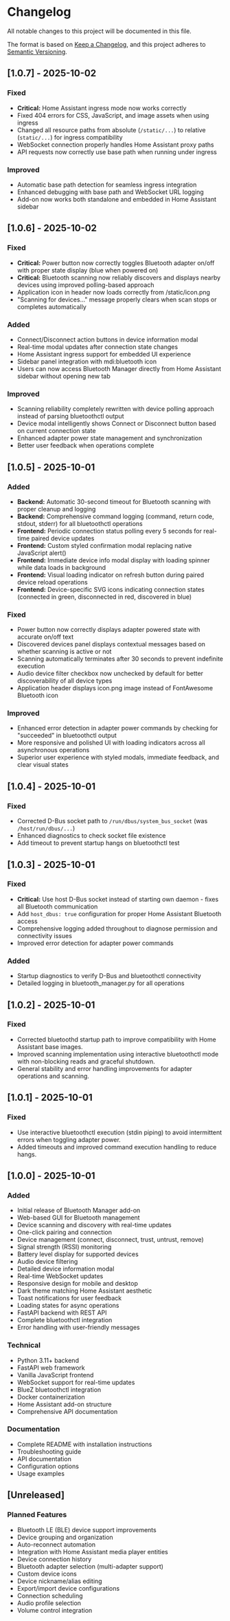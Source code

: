 # Changelog

All notable changes to this project will be documented in this file.

The format is based on [Keep a Changelog](https://keepachangelog.com/en/1.0.0/),
and this project adheres to [Semantic Versioning](https://semver.org/spec/v2.0.0.html).

## [1.0.7] - 2025-10-02

### Fixed
- **Critical:** Home Assistant ingress mode now works correctly
- Fixed 404 errors for CSS, JavaScript, and image assets when using ingress
- Changed all resource paths from absolute (`/static/...`) to relative (`static/...`) for ingress compatibility
- WebSocket connection properly handles Home Assistant proxy paths
- API requests now correctly use base path when running under ingress

### Improved
- Automatic base path detection for seamless ingress integration
- Enhanced debugging with base path and WebSocket URL logging
- Add-on now works both standalone and embedded in Home Assistant sidebar

## [1.0.6] - 2025-10-02

### Fixed
- **Critical:** Power button now correctly toggles Bluetooth adapter on/off with proper state display (blue when powered on)
- **Critical:** Bluetooth scanning now reliably discovers and displays nearby devices using improved polling-based approach
- Application icon in header now loads correctly from /static/icon.png
- "Scanning for devices..." message properly clears when scan stops or completes automatically

### Added
- Connect/Disconnect action buttons in device information modal
- Real-time modal updates after connection state changes
- Home Assistant ingress support for embedded UI experience
- Sidebar panel integration with mdi:bluetooth icon
- Users can now access Bluetooth Manager directly from Home Assistant sidebar without opening new tab

### Improved
- Scanning reliability completely rewritten with device polling approach instead of parsing bluetoothctl output
- Device modal intelligently shows Connect or Disconnect button based on current connection state
- Enhanced adapter power state management and synchronization
- Better user feedback when operations complete

## [1.0.5] - 2025-10-01

### Added
- **Backend:** Automatic 30-second timeout for Bluetooth scanning with proper cleanup and logging
- **Backend:** Comprehensive command logging (command, return code, stdout, stderr) for all bluetoothctl operations
- **Frontend:** Periodic connection status polling every 5 seconds for real-time paired device updates
- **Frontend:** Custom styled confirmation modal replacing native JavaScript alert()
- **Frontend:** Immediate device info modal display with loading spinner while data loads in background
- **Frontend:** Visual loading indicator on refresh button during paired device reload operations
- **Frontend:** Device-specific SVG icons indicating connection states (connected in green, disconnected in red, discovered in blue)

### Fixed
- Power button now correctly displays adapter powered state with accurate on/off text
- Discovered devices panel displays contextual messages based on whether scanning is active or not
- Scanning automatically terminates after 30 seconds to prevent indefinite execution
- Audio device filter checkbox now unchecked by default for better discoverability of all device types
- Application header displays icon.png image instead of FontAwesome Bluetooth icon

### Improved
- Enhanced error detection in adapter power commands by checking for "succeeded" in bluetoothctl output
- More responsive and polished UI with loading indicators across all asynchronous operations
- Superior user experience with styled modals, immediate feedback, and clear visual states

## [1.0.4] - 2025-10-01

### Fixed
- Corrected D-Bus socket path to `/run/dbus/system_bus_socket` (was `/host/run/dbus/...`)
- Enhanced diagnostics to check socket file existence
- Add timeout to prevent startup hangs on bluetoothctl test

## [1.0.3] - 2025-10-01

### Fixed
- **Critical:** Use host D-Bus socket instead of starting own daemon - fixes all Bluetooth communication
- Add `host_dbus: true` configuration for proper Home Assistant Bluetooth access
- Comprehensive logging added throughout to diagnose permission and connectivity issues
- Improved error detection for adapter power commands

### Added
- Startup diagnostics to verify D-Bus and bluetoothctl connectivity
- Detailed logging in bluetooth_manager.py for all operations

## [1.0.2] - 2025-10-01

### Fixed
- Corrected bluetoothd startup path to improve compatibility with Home Assistant base images.
- Improved scanning implementation using interactive bluetoothctl mode with non-blocking reads and graceful shutdown.
- General stability and error handling improvements for adapter operations and scanning.

## [1.0.1] - 2025-10-01

### Fixed
- Use interactive bluetoothctl execution (stdin piping) to avoid intermittent errors when toggling adapter power.
- Added timeouts and improved command execution handling to reduce hangs.

## [1.0.0] - 2025-10-01

### Added
- Initial release of Bluetooth Manager add-on
- Web-based GUI for Bluetooth management
- Device scanning and discovery with real-time updates
- One-click pairing and connection
- Device management (connect, disconnect, trust, untrust, remove)
- Signal strength (RSSI) monitoring
- Battery level display for supported devices
- Audio device filtering
- Detailed device information modal
- Real-time WebSocket updates
- Responsive design for mobile and desktop
- Dark theme matching Home Assistant aesthetic
- Toast notifications for user feedback
- Loading states for async operations
- FastAPI backend with REST API
- Complete bluetoothctl integration
- Error handling with user-friendly messages

### Technical
- Python 3.11+ backend
- FastAPI web framework
- Vanilla JavaScript frontend
- WebSocket support for real-time updates
- BlueZ bluetoothctl integration
- Docker containerization
- Home Assistant add-on structure
- Comprehensive API documentation

### Documentation
- Complete README with installation instructions
- Troubleshooting guide
- API documentation
- Configuration options
- Usage examples

## [Unreleased]

### Planned Features
- Bluetooth LE (BLE) device support improvements
- Device grouping and organization
- Auto-reconnect automation
- Integration with Home Assistant media player entities
- Device connection history
- Bluetooth adapter selection (multi-adapter support)
- Custom device icons
- Device nickname/alias editing
- Export/import device configurations
- Connection scheduling
- Audio profile selection
- Volume control integration
